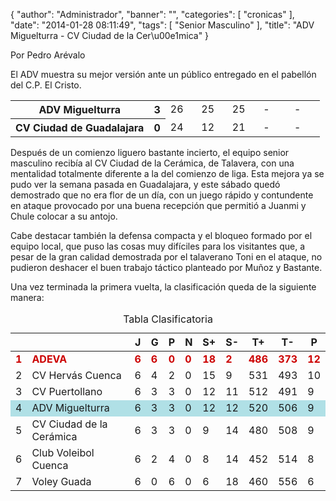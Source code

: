 {
  "author": "Administrador", 
  "banner": "", 
  "categories": [
    "cronicas"
  ], 
  "date": "2014-01-28 08:11:49", 
  "tags": [
    "Senior Masculino"
  ], 
  "title": "ADV Miguelturra - CV Ciudad de la Cer\u00e1mica"
}

Por Pedro Arévalo

El ADV muestra su mejor versión ante un público entregado en el pabellón del C.P. El Cristo. 

<table>
  <tr>
    <th>ADV Miguelturra</th><th>3</th>
    <td width="10%">26</td>
    <td width="10%">25</td>
    <td width="10%">25</td>
    <td width="10%">-</td>
    <td width="10%">-</td>
  </tr>
  <tr>
    <th width="*">CV Ciudad de Guadalajara</th><th>0</th>
    <td width="10%">24</td>
    <td width="10%">12</td>
    <td width="10%">21</td>
    <td width="10%">-</td>
    <td width="10%">-</td>
  </tr>
</table>


Después de un comienzo liguero bastante incierto, el equipo senior masculino recibía al CV Ciudad de la Cerámica, de Talavera, con una mentalidad totalmente diferente a la del comienzo de liga. Esta mejora ya se pudo ver la semana pasada en Guadalajara, y este sábado quedó demostrado que no era flor de un día, con un juego rápido y contundente en ataque provocado por una buena recepción que permitió a Juanmi y Chule colocar a su antojo.

Cabe destacar también la defensa compacta y el bloqueo formado por el equipo local, que puso las cosas muy difíciles para los visitantes que, a pesar de la gran calidad demostrada por el talaverano Toni en el ataque, no pudieron deshacer el buen trabajo táctico planteado por Muñoz y Bastante.

Una vez terminada la primera vuelta, la clasificación queda de la siguiente manera:

<table class="clasificacion" cellpadding="3" cellspacing="3">
<caption>Tabla Clasificatoria</caption>
<thead><tr>
<th class="orden"></th>
<th class="equipos"></th>
<th class="num2">J</th>
<th class="num2">G</th>
<th class="num2">P</th>
<th class="num2">N</th>
<th class="num4">S+</th>
<th class="num4">S-</th>
<th class="num4">T+</th>
<th class="num4">T-</th>
<th class="num2">P</th></tr></thead>
<tbody>
<tr style="color: #c00; font-weight: bold;">
<td>1</td>
			<td class="equipos">ADEVA</td> 
			<td class="num2">6</td> 
			<td class="num2">6</td> 
			<td class="num2">0</td> 
			<td class="num2">0</td> 
			<td class="num4">18</td> 
			<td class="num4">2</td> 
			<td class="num4">486</td> 
			<td class="num4">373</td> 
			<td class="num2">12</td></tr><tr>
<td class="num2">2</td>
			<td class="equipos">CV Hervás Cuenca</td> 
			<td class="num2">6</td> 
			<td class="num2">4</td> 
			<td class="num2">2</td> 
			<td class="num2">0</td> 
			<td class="num4">15</td> 
			<td class="num4">9</td> 
			<td class="num4">531</td> 
			<td class="num4">493</td> 
			<td class="num2">10</td></tr><tr>
<td class="num2">3</td>
			<td class="equipos">CV Puertollano</td> 
			<td class="num2">6</td> 
			<td class="num2">3</td> 
			<td class="num2">3</td> 
			<td class="num2">0</td> 
			<td class="num4">12</td> 
			<td class="num4">11</td> 
			<td class="num4">512</td> 
			<td class="num4">491</td> 
			<td class="num2">9</td></tr><tr bgcolor="powderblue">
<td>4</td>
			<td class="equipos">ADV Miguelturra</td> 
			<td class="num2">6</td> 
			<td class="num2">3</td> 
			<td class="num2">3</td> 
			<td class="num2">0</td> 
			<td class="num4">12</td> 
			<td class="num4">12</td> 
			<td class="num4">520</td> 
			<td class="num4">506</td> 
			<td class="num2">9</td></tr><tr>
<td class="num2">5</td>
			<td class="equipos">CV Ciudad de la Cerámica</td> 
			<td class="num2">6</td> 
			<td class="num2">3</td> 
			<td class="num2">3</td> 
			<td class="num2">0</td> 
			<td class="num4">9</td> 
			<td class="num4">14</td> 
			<td class="num4">480</td> 
			<td class="num4">508</td> 
			<td class="num2">9</td></tr><tr>
<td class="num2">6</td>
			<td class="equipos">Club Voleibol Cuenca</td> 
			<td class="num2">6</td> 
			<td class="num2">2</td> 
			<td class="num2">4</td> 
			<td class="num2">0</td> 
			<td class="num4">8</td> 
			<td class="num4">14</td> 
			<td class="num4">452</td> 
			<td class="num4">514</td> 
			<td class="num2">8</td></tr><tr>
<td class="num2">7</td>
			<td class="equipos">Voley Guada</td> 
			<td class="num2">6</td> 
			<td class="num2">0</td> 
			<td class="num2">6</td> 
			<td class="num2">0</td> 
			<td class="num4">6</td> 
			<td class="num4">18</td> 
			<td class="num4">460</td> 
			<td class="num4">556</td> 
			<td class="num2">6</td></tr></tbody></table>

